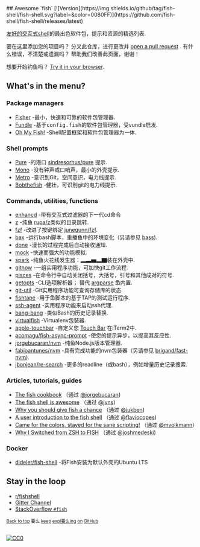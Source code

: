 <div class="github-widget" data-repo="jorgebucaran/awesome-fish"></div>
<script async src="https://pagead2.googlesyndication.com/pagead/js/adsbygoogle.js"></script><ins class="adsbygoogle" style="display:block" data-ad-client="ca-pub-6890694312814945" data-ad-slot="5473692530" data-ad-format="auto"  data-full-width-responsive="true"></ins><script>(adsbygoogle = window.adsbygoogle || []).push({});</script>
## Awesome `fish` [![Version](https://img.shields.io/github/tag/fish-shell/fish-shell.svg?label=&color=0080FF)](https://github.com/fish-shell/fish-shell/releases/latest)

 <a href="https://github.com/fish-shell/fish-shell" title="鱼">友好的交互式shell</a>的最出色软件包，提示和资源的精选列表.

 要在这里添加您的项目吗？  分叉此仓库，进行更改并 [open a pull request](https://github.com/jorgebucaran/awesome-fish/fork) .  有什么错误，不清楚或遗漏吗？  帮助我们改善此页面，谢谢！

想要开始钓鱼吗？ [Try it in your browser](https://rootnroll.com/d/fish-shell).

## What's in the menu?

### Package managers

- [Fisher](https://github.com/jorgebucaran/fisher) -最小，快速和可靠的软件包管理器.
- [Fundle](https://github.com/danhper/fundle) -基于<samp>config.fish</samp>的软件包管理器，受vundle启发.
- [Oh My Fish!](https://github.com/oh-my-fish/oh-my-fish) -Shell配置框架和软件包管理器为一体.

### Shell prompts

- [Pure](https://github.com/rafaelrinaldi/pure) -的港口 [sindresorhus/pure](https://github.com/sindresorhus/pure) 提示.
- [Mono](https://github.com/fishpkg/fish-prompt-mono) -没有钟声或口哨声，最小的外壳提示.
- [Metro](https://github.com/fishpkg/fish-prompt-metro) -意识到Git，空间意识，电力线提示.
- [Bobthefish](https://github.com/oh-my-fish/theme-bobthefish) -健壮，可识别git的电力线提示.

### Commands, utilities, functions

- [enhancd](https://github.com/b4b4r07/enhancd) -带有交互式过滤器的下一代cd命令
- [z](https://github.com/jethrokuan/z) -纯鱼 [rupa/z](https://github.com/rupa/z)类似的目录跳转.
- [fzf](https://github.com/jethrokuan/fzf) -改进了按键绑定 [junegunn/fzf](https://github.com/junegunn/fzf).
- [bax](https://github.com/jorgebucaran/fish-bax) -运行bash脚本，重播鱼中的环境变化（另请参见 [bass](https://github.com/edc/bass)).
- [done](https://github.com/franciscolourenco/done) -漫长的过程完成后自动接收通知.
- [mock](https://github.com/matchai/fish-mock) -快速而强大的功能模拟.
- [spark](https://github.com/jorgebucaran/fish-spark) -纯鱼火花线发生器：▂▃▅▂▇装在外壳中.
- [gitnow](https://github.com/joseluisq/gitnow) -一组实用程序功能，可加快git工作流程.
- [pisces](https://github.com/laughedelic/pisces) -在命令行中自动关闭括号，大括号，引号和其他成对的符号.
- [getopts](https://github.com/jorgebucaran/fish-getopts)  -CLI选项解析器；  替代 [argparse](https://fishshell.com/docs/current/commands.html#argparse) 鱼内置.
- [git-util](https://github.com/fishpkg/fish-git-util) -Git实用程序功能可查询存储库的状态.
- [fishtape](https://github.com/jorgebucaran/fishtape) -用于鱼脚本的基于TAP的测试运行程序.
- [ssh-agent](https://github.com/danhper/fish-ssh-agent) -实用程序功能来启动ssh代理.
- [bang-bang](https://github.com/oh-my-fish/plugin-bang-bang) -类似Bash的历史记录替换.
- [virtualfish](https://github.com/adambrenecki/virtualfish) -Virtualenv包装器.
- [apple-touchbar](https://github.com/rodrigobdz/fish-apple-touchbar) -自定义您 [Touch Bar](https://developer.apple.com/design/human-interface-guidelines/macos/touch-bar/touch-bar-overview) 在iTerm2中.
- [acomagu/fish-async-prompt](https://github.com/acomagu/fish-async-prompt) -使您的提示异步，以提高其反应性. 
- [jorgebucaran/nvm](https://github.com/jorgebucaran/fish-nvm) -纯鱼Node.js版本管理器.
- [fabioantunes/nvm](https://github.com/FabioAntunes/fish-nvm) -具有完成功能的nvm包装器（另请参见 [brigand/fast-nvm](https://github.com/brigand/fast-nvm-fish)).
- [jbonjean/re-search](https://github.com/jbonjean/re-search) -更多的readline（或bash），例如增量历史记录搜索.

### Articles, tutorials, guides

- [The fish cookbook](https://github.com/jorgebucaran/fish-cookbook) （通过 [@jorgebucaran](https://github.com/jorgebucaran))
- [The fish shell is awesome](https://jvns.ca/blog/2017/04/23/the-fish-shell-is-awesome/) （通过 [@jvns](https://github.com/jvns))
- [Why you should give fish a chance](https://dev.to/jukben/why-you-should-give-a-chance-to-fish-shell-5a0l) （通过 [@jukben](https://github.com/jukben))
- [A user introduction to the fish shell](https://flaviocopes.com/fish-shell/) （通过 [@flaviocopes](https://github.com/flaviocopes))
- [Came for the colors, stayed for the sane scripting!](https://mvolkmann.github.io/fish-article/) （通过 [@mvolkmann](https://github.com/mvolkmann))
- [Why I Switched from ZSH to FISH](https://dev.to/joshmedeski/why-i-switched-from-zsh-to-fish-2j17) （通过 [@joshmedeski](https://github.com/joshmedeski)) 

### Docker

- [dideler/fish-shell](https://hub.docker.com/r/dideler/fish-shell) -将Fish安装为默认外壳的Ubuntu LTS

## Stay in the loop

- [r/fishshell](https://www.reddit.com/r/fishshell)
- [Gitter Channel](https://gitter.im/fish-shell/fish-shell)
- [StackOverflow `#fish`](https://stackoverflow.com/questions/tagged/fish)

<sup>[Back to top](#awesome-fish-) 要么 [keep](https://github.com/topics/fish-shell) [expl要么ing](https://github.com/topics/fish-packages) [on](https://github.com/topics/fish) [GitHub](https://github.com/topics/fish-prompt)</sup>

<h2></h2>

[![CC0](http://mirrors.creativecommons.org/presskit/buttons/88x31/svg/cc-zero.svg)](https://creativecommons.org/publicdomain/zero/1.0/)
